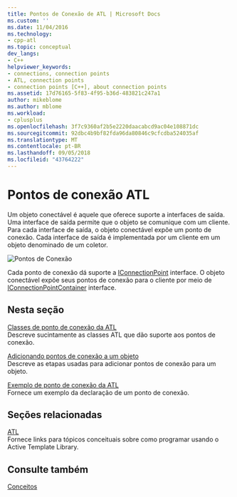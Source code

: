 ```yaml
---
title: Pontos de Conexão de ATL | Microsoft Docs
ms.custom: ''
ms.date: 11/04/2016
ms.technology:
- cpp-atl
ms.topic: conceptual
dev_langs:
- C++
helpviewer_keywords:
- connections, connection points
- ATL, connection points
- connection points [C++], about connection points
ms.assetid: 17d76165-5f83-4f95-b36d-483821c247a1
author: mikeblome
ms.author: mblome
ms.workload:
- cplusplus
ms.openlocfilehash: 3f7c9360af2b5e2220daacabcd9ac04e108871dc
ms.sourcegitcommit: 92dbc4b9bf82fda96da80846c9cfcdba524035af
ms.translationtype: MT
ms.contentlocale: pt-BR
ms.lasthandoff: 09/05/2018
ms.locfileid: "43764222"
---
```

# <a name="atl-connection-points"></a>Pontos de conexão ATL

Um objeto conectável é aquele que oferece suporte a interfaces de saída. Uma interface de saída permite que o objeto se comunique com um cliente. Para cada interface de saída, o objeto conectável expõe um ponto de conexão. Cada interface de saída é implementada por um cliente em um objeto denominado de um coletor.

![Pontos de Conexão](../atl/media/vc2zw31.gif "vc2zw31")

Cada ponto de conexão dá suporte a [IConnectionPoint](/windows/desktop/api/ocidl/nn-ocidl-iconnectionpoint) interface. O objeto conectável expõe seus pontos de conexão para o cliente por meio de [IConnectionPointContainer](/windows/desktop/api/ocidl/nn-ocidl-iconnectionpointcontainer) interface.

## <a name="in-this-section"></a>Nesta seção

[Classes de ponto de conexão da ATL](../atl/atl-connection-point-classes.md)  
Descreve sucintamente as classes ATL que dão suporte aos pontos de conexão.

[Adicionando pontos de conexão a um objeto](../atl/adding-connection-points-to-an-object.md)  
Descreve as etapas usadas para adicionar pontos de conexão para um objeto.

[Exemplo de ponto de conexão da ATL](../atl/atl-connection-point-example.md)  
Fornece um exemplo da declaração de um ponto de conexão.

## <a name="related-sections"></a>Seções relacionadas

[ATL](../atl/active-template-library-atl-concepts.md)  
Fornece links para tópicos conceituais sobre como programar usando o Active Template Library.

## <a name="see-also"></a>Consulte também

[Conceitos](../atl/active-template-library-atl-concepts.md)

